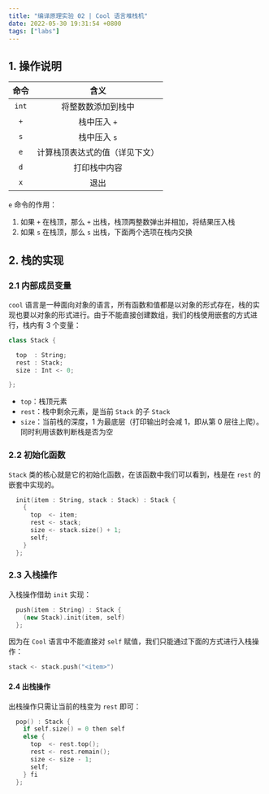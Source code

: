 ```yaml
---
title: "编译原理实验 02 | Cool 语言堆栈机"
date: 2022-05-30 19:31:54 +0800
tags: ["labs"]
---
```


## 1. 操作说明

| 命令  |              含义              |
| :---: | :----------------------------: |
| `int` |       将整数数添加到栈中       |
|  `+`  |          栈中压入 `+`          |
|  `s`  |          栈中压入 `s`          |
|  `e`  | 计算栈顶表达式的值（详见下文） |
|  `d`  |          打印栈中内容          |
|  `x`  |              退出              |

`e` 命令的作用：

1. 如果 `+` 在栈顶，那么 `+` 出栈，栈顶两整数弹出并相加，将结果压入栈
2. 如果 `s` 在栈顶，那么 `s` 出栈，下面两个选项在栈内交换

## 2. 栈的实现

### 2.1 内部成员变量

`cool` 语言是一种面向对象的语言，所有函数和值都是以对象的形式存在，栈的实现也要以对象的形式进行。由于不能直接创建数组，我们的栈使用嵌套的方式进行，栈内有 3 个变量：

```cpp
class Stack {

  top  : String;
  rest : Stack;
  size : Int <- 0;

};
```

- `top`：栈顶元素
- `rest`：栈中剩余元素，是当前 `Stack` 的子 `Stack`
- `size`：当前栈的深度，1 为最底层（打印输出时会减 1，即从第 0 层往上爬）。同时利用该数判断栈是否为空

### 2.2 初始化函数

`Stack` 类的核心就是它的初始化函数，在该函数中我们可以看到，栈是在 `rest` 的嵌套中实现的。

```cpp
  init(item : String, stack : Stack) : Stack {
    {
      top  <- item;
      rest <- stack;
      size <- stack.size() + 1;
      self;
    }
  };
```

### 2.3 入栈操作

入栈操作借助 `init` 实现：

```cpp
  push(item : String) : Stack {
    (new Stack).init(item, self)
  };

```

因为在 `Cool` 语言中不能直接对 `self` 赋值，我们只能通过下面的方式进行入栈操作：

```cpp
stack <- stack.push("<item>")
```

#### 2.4 出栈操作

出栈操作只需让当前的栈变为 `rest` 即可：

```cpp
  pop() : Stack {
    if self.size() = 0 then self
    else {
      top  <- rest.top();
      rest <- rest.remain();
      size <- size - 1;
      self;
    } fi
  };
```
